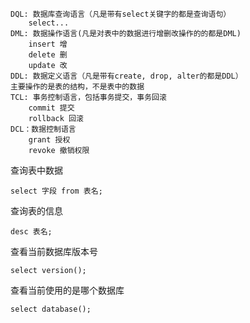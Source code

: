 ```mysql
DQL: 数据库查询语言（凡是带有select关键字的都是查询语句）
	select...
DML: 数据操作语言(凡是对表中的数据进行增删改操作的的都是DML)
	insert 增
	delete 删
	update 改
DDL: 数据定义语言（凡是带有create, drop, alter的都是DDL）
主要操作的是表的结构，不是表中的数据
TCL: 事务控制语言，包括事务提交，事务回滚
	commit 提交
	rollback 回滚
DCL：数据控制语言
	grant 授权
	revoke 撤销权限
```

 查询表中数据

```mysql
select 字段 from 表名;
```

查询表的信息

```mysql
desc 表名;
```

查看当前数据库版本号

```mysql
select version();
```

查看当前使用的是哪个数据库

```mysql
select database();
```

